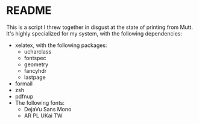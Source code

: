 README
======

This is a script I threw together in disgust at the state of printing from
Mutt. It's highly specialized for my system, with the following dependencies:

* xelatex, with the following packages:
  * ucharclass
  * fontspec
  * geometry
  * fancyhdr
  * lastpage
* formail
* zsh
* pdfnup
* The following fonts:
  * DejaVu Sans Mono
  * AR PL UKai TW

